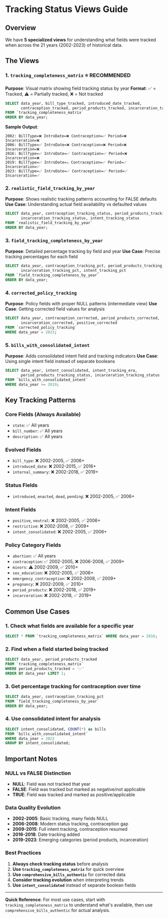 # Tracking Status Views Guide

## Overview
We have **5 specialized views** for understanding what fields were tracked when across the 21 years (2002-2023) of historical data.

## The Views

### 1. `tracking_completeness_matrix` ⭐ **RECOMMENDED**
**Purpose**: Visual matrix showing field tracking status by year
**Format**: ✅ = Tracked, ⚠️ = Partially tracked, ❌ = Not tracked

```sql
SELECT data_year, bill_type_tracked, introduced_date_tracked, 
       contraception_tracked, period_products_tracked, incarceration_tracked
FROM `tracking_completeness_matrix` 
ORDER BY data_year;
```

**Sample Output**:
```
2002: BillType=❌ IntroDate=❌ Contraception=✅ Period=❌ Incarceration=❌
2006: BillType=✅ IntroDate=❌ Contraception=❌ Period=❌ Incarceration=❌
2016: BillType=✅ IntroDate=✅ Contraception=✅ Period=❌ Incarceration=❌
2019: BillType=✅ IntroDate=⚠️ Contraception=✅ Period=✅ Incarceration=✅
2023: BillType=✅ IntroDate=✅ Contraception=✅ Period=✅ Incarceration=✅
```

### 2. `realistic_field_tracking_by_year`
**Purpose**: Shows realistic tracking patterns accounting for FALSE defaults
**Use Case**: Understanding actual field availability vs defaulted values

```sql
SELECT data_year, contraception_tracking_status, period_products_tracking_status,
       incarceration_tracking_status, intent_tracking_status
FROM `realistic_field_tracking_by_year` 
ORDER BY data_year;
```

### 3. `field_tracking_completeness_by_year`
**Purpose**: Detailed percentage tracking by field and year
**Use Case**: Precise tracking percentages for each field

```sql
SELECT data_year, contraception_tracking_pct, period_products_tracking_pct, 
       incarceration_tracking_pct, intent_tracking_pct
FROM `field_tracking_completeness_by_year` 
ORDER BY data_year;
```

### 4. `corrected_policy_tracking`
**Purpose**: Policy fields with proper NULL patterns (intermediate view)
**Use Case**: Getting corrected field values for analysis

```sql
SELECT data_year, contraception_corrected, period_products_corrected, 
       incarceration_corrected, positive_corrected
FROM `corrected_policy_tracking` 
WHERE data_year = 2023;
```

### 5. `bills_with_consolidated_intent` 
**Purpose**: Adds consolidated intent field and tracking indicators
**Use Case**: Using single intent field instead of separate booleans

```sql
SELECT data_year, intent_consolidated, intent_tracking_era,
       period_products_tracking_status, incarceration_tracking_status
FROM `bills_with_consolidated_intent` 
WHERE data_year >= 2019;
```

## Key Tracking Patterns

### Core Fields (Always Available)
- `state`: ✅ All years
- `bill_number`: ✅ All years  
- `description`: ✅ All years

### Evolved Fields
- `bill_type`: ❌ 2002-2005, ✅ 2006+
- `introduced_date`: ❌ 2002-2015, ✅ 2016+
- `internal_summary`: ❌ 2002-2018, ✅ 2019+

### Status Fields
- `introduced`, `enacted`, `dead`, `pending`: ❌ 2002-2005, ✅ 2006+

### Intent Fields
- `positive`, `neutral`: ❌ 2002-2005, ✅ 2006+
- `restrictive`: ❌ 2002-2008, ✅ 2009+
- `intent_consolidated`: ❌ 2002-2005, ✅ 2006+

### Policy Category Fields
- `abortion`: ✅ All years
- `contraception`: ✅ 2002-2005, ❌ 2006-2008, ✅ 2009+
- `minors`: ⚠️ 2002-2009, ✅ 2010+
- `sex_education`: ❌ 2002-2005, ✅ 2006+
- `emergency_contraception`: ❌ 2002-2008, ✅ 2009+
- `pregnancy`: ❌ 2002-2009, ✅ 2010+
- `period_products`: ❌ 2002-2018, ✅ 2019+
- `incarceration`: ❌ 2002-2018, ✅ 2019+

## Common Use Cases

### 1. Check what fields are available for a specific year
```sql
SELECT * FROM `tracking_completeness_matrix` WHERE data_year = 2016;
```

### 2. Find when a field started being tracked
```sql
SELECT data_year, period_products_tracked 
FROM `tracking_completeness_matrix` 
WHERE period_products_tracked = '✅' 
ORDER BY data_year LIMIT 1;
```

### 3. Get percentage tracking for contraception over time
```sql
SELECT data_year, contraception_tracking_pct 
FROM `field_tracking_completeness_by_year` 
ORDER BY data_year;
```

### 4. Use consolidated intent for analysis
```sql
SELECT intent_consolidated, COUNT(*) as bills
FROM `bills_with_consolidated_intent` 
WHERE data_year = 2023 
GROUP BY intent_consolidated;
```

## Important Notes

### NULL vs FALSE Distinction
- **NULL**: Field was not tracked that year
- **FALSE**: Field was tracked but marked as negative/not applicable
- **TRUE**: Field was tracked and marked as positive/applicable

### Data Quality Evolution
- **2002-2005**: Basic tracking, many fields NULL
- **2006-2008**: Modern status tracking, contraception gap
- **2009-2015**: Full intent tracking, contraception resumed
- **2016-2018**: Date tracking added
- **2019-2023**: Emerging categories (period products, incarceration)

### Best Practices
1. **Always check tracking status** before analysis
2. **Use `tracking_completeness_matrix`** for quick overview
3. **Use `comprehensive_bills_authentic`** for corrected data
4. **Consider tracking evolution** when interpreting trends
5. **Use `intent_consolidated`** instead of separate boolean fields

---

**Quick Reference**: For most use cases, start with `tracking_completeness_matrix` to understand what's available, then use `comprehensive_bills_authentic` for actual analysis.